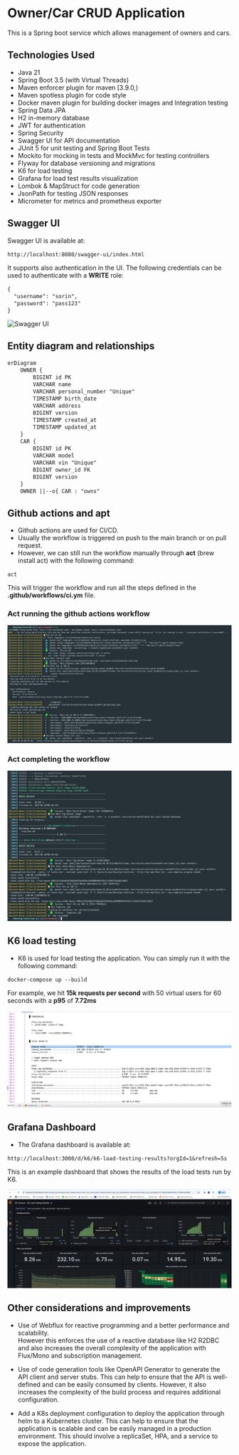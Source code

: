 # Owner/Car CRUD Application


This is a Spring boot service which allows management of owners and cars.

## Technologies Used
- Java 21
- Spring Boot 3.5 (with Virtual Threads)
- Maven enforcer plugin for maven [3.9.0,)
- Maven spotless plugin for code style
- Docker maven plugin for building docker images and Integration testing
- Spring Data JPA
- H2 in-memory database
- JWT for authentication
- Spring Security
- Swagger UI for API documentation
- JUnit 5 for unit testing and Spring Boot Tests
- Mockito for mocking in tests and MockMvc for testing controllers
- Flyway for database versioning and migrations
- K6 for load testing
- Grafana for load test results visualization
- Lombok & MapStruct for code generation
- JsonPath for testing JSON responses
- Micrometer for metrics and prometheus exporter




## Swagger UI

Swagger UI is available at:
```
http://localhost:8080/swagger-ui/index.html
```

It supports also authentication in the UI.
The following credentials can be used to authenticate with a **WRITE** role:
```
{
  "username": "sorin",
  "password": "pass123"
}
````

![Swagger UI](images/swagger-ui-auth.png)


## Entity diagram and relationships

```mermaid
erDiagram
    OWNER {
        BIGINT id PK
        VARCHAR name
        VARCHAR personal_number "Unique"
        TIMESTAMP birth_date
        VARCHAR address
        BIGINT version
        TIMESTAMP created_at
        TIMESTAMP updated_at
    }
    CAR {
        BIGINT id PK
        VARCHAR model
        VARCHAR vin "Unique"
        BIGINT owner_id FK
        BIGINT version
    }
    OWNER ||--o{ CAR : "owns"
```


## Github actions and apt
- Github actions are used for CI/CD.
- Usually the workflow is triggered on push to the main branch or on pull request.
- However, we can still run the workflow manually through **act** (brew install act) with the following command:
```
act
```

This will trigger the workflow and run all the steps defined in the **.github/workflows/ci.ym** file.

### Act running the github actions workflow
![Act running](images/act-running.png)


### Act completing the workflow
![Act Completed](images/act-completed.png)


## K6 load testing

- K6 is used for load testing the application.
You can simply run it with the following command:
```
docker-compose up --build
```

For example, we hit **15k requests per second** with 50 virtual users for 60 seconds with a **p95** of **7.72ms**

![K6 Running](images/k6-running.png)



## Grafana Dashboard
- The Grafana dashboard is available at:
```
http://localhost:3000/d/k6/k6-load-testing-results?orgId=1&refresh=5s
```

This is an example dashboard that shows the results of the load tests run by K6.

![Grafana Dashboard](images/grafana-dashboard.png)

## Other considerations and improvements
- Use of Webflux for reactive programming and a better performance and scalability.  
However this enforces the use of a reactive database like H2 R2DBC and also increases the overall complexity of the application with Flux/Mono and subscription management.

- Use of code generation tools like OpenAPI Generator to generate the API client and server stubs. This can help to ensure that the API is well-defined and can be easily consumed by clients. However, it also increases the complexity of the build process and requires additional configuration.

- Add a K8s deployment configuration to deploy the application through helm to a Kubernetes cluster. This can help to ensure that the application is scalable and can be easily managed in a production environment.
This should involve a replicaSet, HPA, and a service to expose the application.

